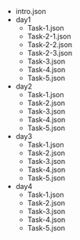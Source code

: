 - intro.json
- day1
  - Task-1.json
  - Task-2-1.json
  - Task-2-2.json
  - Task-2-3.json
  - Task-3.json
  - Task-4.json
  - Task-5.json
- day2
  - Task-1.json
  - Task-2.json
  - Task-3.json
  - Task-4.json
  - Task-5.json
- day3
  - Task-1.json
  - Task-2.json
  - Task-3.json
  - Task-4.json
  - Task-5.json
- day4
  - Task-1.json
  - Task-2.json
  - Task-3.json
  - Task-4.json
  - Task-5.json